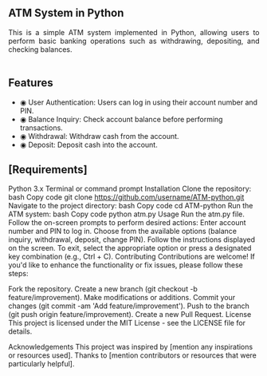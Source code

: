 ## ATM System in Python

<div align="justify"> This is a simple ATM system implemented in Python, allowing users to perform basic banking operations such as withdrawing, depositing, and checking balances. </div>   <br/>

## Features

* ◉ User Authentication: Users can log in using their account number and PIN.
* ◉ Balance Inquiry: Check account balance before performing transactions.
* ◉ Withdrawal: Withdraw cash from the account.
* ◉ Deposit: Deposit cash into the account. <br/>
 
## [Requirements]
Python 3.x
Terminal or command prompt
Installation
Clone the repository:
bash
Copy code
git clone https://github.com/username/ATM-python.git
Navigate to the project directory:
bash
Copy code
cd ATM-python
Run the ATM system:
bash
Copy code
python atm.py
Usage
Run the atm.py file.
Follow the on-screen prompts to perform desired actions:
Enter account number and PIN to log in.
Choose from the available options (balance inquiry, withdrawal, deposit, change PIN).
Follow the instructions displayed on the screen.
To exit, select the appropriate option or press a designated key combination (e.g., Ctrl + C).
Contributing
Contributions are welcome! If you'd like to enhance the functionality or fix issues, please follow these steps:

Fork the repository.
Create a new branch (git checkout -b feature/improvement).
Make modifications or additions.
Commit your changes (git commit -am 'Add feature/improvement').
Push to the branch (git push origin feature/improvement).
Create a new Pull Request.
License
This project is licensed under the MIT License - see the LICENSE file for details.

Acknowledgements
This project was inspired by [mention any inspirations or resources used].
Thanks to [mention contributors or resources that were particularly helpful].




